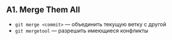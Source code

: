## A1. Merge Them All
- `git merge <commit>` — объединить текущую ветку с другой
- `git mergetool` — разрешить имеющиеся конфликты
